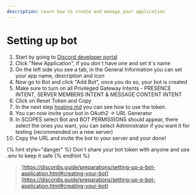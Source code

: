 ```yaml
---
description: Learn how to create and manage your application
---
```


# Setting up bot

1. Start by going to [Discord developer portal](https://discord.com/developers/applications)
2. Click "New Application", if you don´t have one and set it´s name
3. On the left side you see a tab, in the General Information you can set your app name, description and icon
4. Now go to Bot and click "Add Bot", once you do so, your bot is created
5. Make sure to turn on all Privileged Gateway Intents - PRESENCE INTENT, SERVER MEMBERS INTENT & MESSAGE CONTENT INTENT
6. Click on Reset Token and Copy
7. In the next step [hosting.md](hosting.md "mention") you can see how to use the token.
8. You can now invite your bot in OAuth2 → URL Generator
9. In SCOPES select Bot and BOT PERMISSIONS should appear, there select the ones you want, you can select Administrator if you want it for testing (recommended on a new server)
10. Copy the URL and invite the bot to your server and your done!

{% hint style="danger" %}
Don´t share your bot token with anyone and use .env to keep it safe
{% endhint %}

> [https://discordjs.guide/preparations/setting-up-a-bot-application.html#creating-your-bot](https://discordjs.guide/preparations/setting-up-a-bot-application.html#creating-your-bot)
